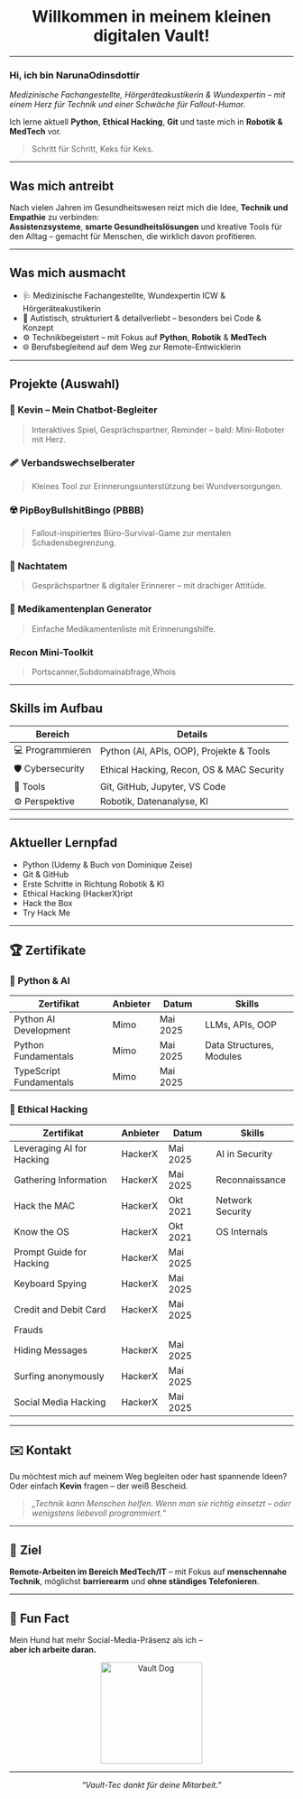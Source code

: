 <h1 align="center">Willkommen in meinem kleinen digitalen Vault!</h1>


---

### Hi, ich bin **NarunaOdinsdottir**  
*Medizinische Fachangestellte, Hörgeräteakustikerin & Wundexpertin – mit einem Herz für Technik und einer Schwäche für Fallout-Humor.*

Ich lerne aktuell **Python**, **Ethical Hacking**, **Git** und taste mich in **Robotik & MedTech** vor.  
> Schritt für Schritt, Keks für Keks.  

---

## **Was mich antreibt**  
Nach vielen Jahren im Gesundheitswesen reizt mich die Idee, **Technik und Empathie** zu verbinden:  
**Assistenzsysteme**, **smarte Gesundheitslösungen** und kreative Tools für den Alltag – gemacht für Menschen, die wirklich davon profitieren.

---

## **Was mich ausmacht**
- 🩺 Medizinische Fachangestellte, Wundexpertin ICW & Hörgeräteakustikerin  
- 🧠 Autistisch, strukturiert & detailverliebt – besonders bei Code & Konzept  
- ⚙️ Technikbegeistert – mit Fokus auf **Python**, **Robotik** & **MedTech**  
- 🌐 Berufsbegleitend auf dem Weg zur Remote-Entwicklerin

---

## **Projekte (Auswahl)**

### 🤖 Kevin – Mein Chatbot-Begleiter  
> Interaktives Spiel, Gesprächspartner, Reminder – bald: Mini-Roboter mit Herz.

### 🩹 Verbandswechselberater  
> Kleines Tool zur Erinnerungsunterstützung bei Wundversorgungen.

### ☢️ PipBoyBullshitBingo (PBBB)  
> Fallout-inspiriertes Büro-Survival-Game zur mentalen Schadensbegrenzung.

### 🐉 Nachtatem  
> Gesprächspartner & digitaler Erinnerer – mit drachiger Attitüde.

### 💊 Medikamentenplan Generator  
> Einfache Medikamentenliste mit Erinnerungshilfe.

### Recon Mini-Toolkit
>Portscanner,Subdomainabfrage,Whois

---

## **Skills im Aufbau**

| Bereich        | Details                                     |
|----------------|---------------------------------------------|
| 💻 Programmieren | Python (AI, APIs, OOP), Projekte & Tools     |
| 🛡 Cybersecurity | Ethical Hacking, Recon, OS & MAC Security    |
| 🧰 Tools         | Git, GitHub, Jupyter, VS Code               |
| ⚙️ Perspektive   | Robotik, Datenanalyse, KI                   |

---

## **Aktueller Lernpfad**

- Python (Udemy & Buch von Dominique Zeise)  
- Git & GitHub  
- Erste Schritte in Richtung Robotik & KI  
- Ethical Hacking (HackerX)ript
- Hack the Box
- Try Hack Me

---

## 🏆 **Zertifikate**

### 🐍 Python & AI

| Zertifikat               | Anbieter | Datum    | Skills                   |
|--------------------------|----------|----------|--------------------------|
| Python AI Development    | Mimo     | Mai 2025 | LLMs, APIs, OOP          |
| Python Fundamentals      | Mimo     | Mai 2025 | Data Structures, Modules |
| TypeScript Fundamentals  | Mimo     | Mai 2025 |                          |

### 🔐 Ethical Hacking

| Zertifikat                | Anbieter | Datum    | Skills                   |
|---------------------------|----------|----------|--------------------------|
| Leveraging AI for Hacking | HackerX  | Mai 2025 | AI in Security           |
| Gathering Information     | HackerX  | Mai 2025 | Reconnaissance           |
| Hack the MAC              | HackerX  | Okt 2021 | Network Security         |
| Know the OS               | HackerX  | Okt 2021 | OS Internals             |
| Prompt Guide for Hacking  | HackerX  | Mai 2025 |                          |
| Keyboard Spying           | HackerX  | Mai 2025 |                          |
| Credit and Debit Card     | HackerX  | Mai 2025 |                          |
|  Frauds                   |          |          |                          |
| Hiding Messages           | HackerX  | Mai 2025 |                          |
| Surfing anonymously       | HackerX  | Mai 2025 |                          |
| Social Media Hacking      | HackerX  | Mai 2025 |                          |
---

## ✉️ Kontakt

Du möchtest mich auf meinem Weg begleiten oder hast spannende Ideen?  
Oder einfach **Kevin** fragen – der weiß Bescheid.  

> *„Technik kann Menschen helfen. Wenn man sie richtig einsetzt – oder wenigstens liebevoll programmiert.“*

---

## 🎯 Ziel

**Remote-Arbeiten im Bereich MedTech/IT** – mit Fokus auf **menschennahe Technik**, möglichst **barrierearm** und **ohne ständiges Telefonieren**.

---

## 🐾 Fun Fact

Mein Hund hat mehr Social-Media-Präsenz als ich –  
**aber ich arbeite daran.**

<p align="center">
  <img src="https://media.giphy.com/media/XreQmk7ETCak0/giphy.gif" width="180" alt="Vault Dog" />
</p>

---

<p align="center"><i>“Vault-Tec dankt für deine Mitarbeit.”</i></p>
